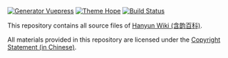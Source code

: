 [![Generator Vuepress](https://img.shields.io/badge/Generator-Vuepress-3eaf7c?style=flat-square&logo=vuedotjs)](https://v2.vuepress.vuejs.org)
[![Theme Hope](https://img.shields.io/badge/Theme-Hope-blue?&style=flat-square&logo=vuedotjs)](https://vuepress-theme-hope.github.io/v2/)
[![Build Status](https://img.shields.io/github/workflow/status/leirock/HanyunWiki/Deploy?&label=GitHub+Actions&style=flat-square&logo=gitHub+actions)](https://github.com/leirock/HanyunWiki/actions?query=workflow%3ADeploy)

This repository contains all source files of [Hanyun Wiki (含韵百科)](https://hanyun.pinlyu.com).

All materials provided in this repository are licensed under the [Copyright Statement (in Chinese)](https://hanyun.pinlyu.com/about/copyright/).